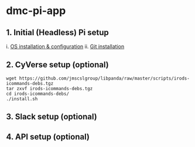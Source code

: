 # dmc-pi-app

## 1. Initial (Headless) Pi setup

i. [OS installation & configuration](https://desertbot.io/blog/headless-raspberry-pi-4-ssh-wifi-setup)
ii. [Git installation](https://linuxize.com/post/how-to-install-git-on-raspberry-pi/)

## 2. CyVerse setup (optional)

```
wget https://github.com/jmscslgroup/libpanda/raw/master/scripts/irods-icommands-debs.tgz
tar zxvf irods-icommands-debs.tgz
cd irods-icommands-debs/
./install.sh
```

## 3. Slack setup (optional)

## 4. API setup (optional)
